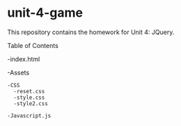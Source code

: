 # unit-4-game
This repository contains the homework for Unit 4: JQuery. 

Table of Contents 
 
 -index.html
  
  -Assets 
  
    -CSS
      -reset.css
      -style.css
      -style2.css
      
    -Javascript.js
    
    
